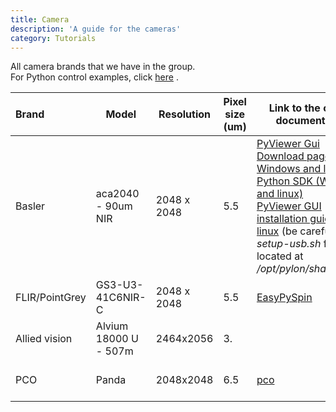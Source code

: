 ```yaml
---
title: Camera
description: 'A guide for the cameras'
category: Tutorials
---
```


All camera brands that we have in the group. <br>
For Python control examples, click [here](https://github.com/Quantum-Optics-LKB/Cameras) .

| Brand          | Model                 | Resolution | Pixel size (um) | Link to the official documentation                                                                                                                                                                                                                                                                                                                                                                          | Link to group made implementation |  Who is using it ? | How many ? |
| :--------------- | ----------------------- | ------------- | ------ | ------------------------------------------------------------------------------------------------------------------------------------------------------------------------------------------------------------------------------------------------------------------------------------------------------------------------------------------------------------------------------------------------------------- | ----------------------------------- | ----------------------- |----------------------- |
| Basler         | aca2040 - 90um NIR    |   2048 x 2048          | 5.5 | [PyViewer Gui Download page (for Windows and linux)](https://www.baslerweb.com/en/downloads/software-downloads/)<br />[Python SDK (Windows and linux)](https://github.com/basler/pypylon)<br />[PyViewer GUI installation guide for linux](https://www.forecr.io/blogs/connectivity/pylon-installation-for-basler-camera) (be careful, the *setup-usb.sh* file is located at */opt/pylon/share/pylon*)<br/> |           [group made example](https://github.com/Quantum-Optics-LKB/Cameras/tree/main/Basler)                     | |
| FLIR/PointGrey | GS3-U3-41C6NIR-C      |     2048 x 2048         |5.5 | [EasyPySpin](https://github.com/elerac/EasyPySpin)     |     [group made example](https://github.com/Quantum-Optics-LKB/Cameras/tree/main/Flir)                              |                       |  |
| Allied vision  | Alvium 18000 U - 507m |       2464x2056      |       3. |                                   |    [group made example](https://github.com/Quantum-Optics-LKB/Cameras/tree/main/AlliedVision)                   |
| PCO            | Panda                 |      2048x2048       |                   6.5                                       | [pco](https://pypi.org/project/pco/)                                  |       [group made example](https://github.com/Quantum-Optics-LKB/Cameras/tree/main/Pco)                |Clara (mixture table)|        2        |                       |             |                                                                                                                                                                                                                                                                                                                                                                                                             |                                   |                       |
